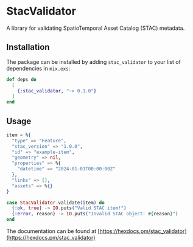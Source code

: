# StacValidator

A library for validating SpatioTemporal Asset Catalog (STAC) metadata.

## Installation

The package can be installed by adding `stac_validator` to your list of dependencies in `mix.exs`:
```elixir
def deps do
  [
    {:stac_validator, "~> 0.1.0"}
  ]
end
```

## Usage

```elixir
item = %{
  "type" => "Feature",
  "stac_version" => "1.0.0",
  "id" => "example-item",
  "geometry" => nil,
  "properties" => %{
    "datetime" => "2024-01-01T00:00:00Z"
  },
  "links" => [],
  "assets" => %{}
}

case StacValidator.validate(item) do
  {:ok, true} -> IO.puts("Valid STAC item!")
  {:error, reason} -> IO.puts("Invalid STAC object: #{reason}")
end
```

The documentation can be found at [https://hexdocs.pm/stac_validator](https://hexdocs.pm/stac_validator)
